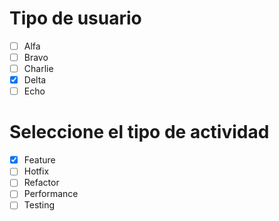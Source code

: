 # Tipo de usuario

- [ ] Alfa
- [ ] Bravo
- [ ] Charlie
- [x] Delta
- [ ] Echo

# Seleccione el tipo de actividad

- [x] Feature
- [ ] Hotfix
- [ ] Refactor
- [ ] Performance
- [ ] Testing
